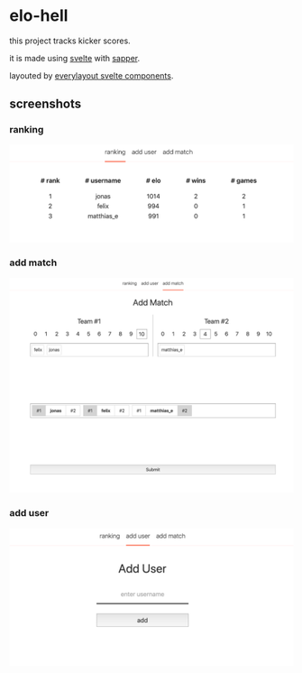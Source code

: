 # elo-hell

this project tracks kicker scores.

it is made using [svelte](https://svelte.dev) with [sapper](https://sapper.svelte.dev).

layouted by [everylayout svelte components](https://github.com/SilvanCodes/svelte-layout-components).

## screenshots

### ranking

![table](docs/table.png)

### add match

![add_match](docs/add_match.png)

### add user

![add_user](docs/add_user.png)
